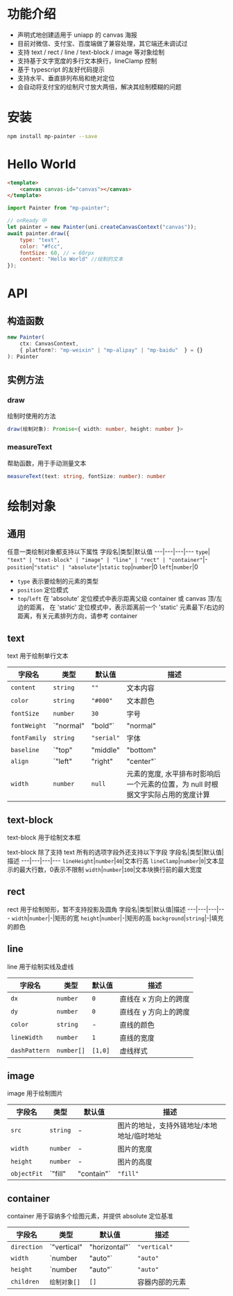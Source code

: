功能介绍
===
- 声明式地创建适用于 uniapp 的 canvas 海报
- 目前对微信、支付宝、百度端做了兼容处理，其它端还未调试过
- 支持 text / rect / line / text-block / image 等对象绘制
- 支持基于文字宽度的多行文本换行，lineClamp 控制
- 基于 typescript 的友好代码提示
- 支持水平、垂直排列布局和绝对定位
- 会自动将支付宝的绘制尺寸放大两倍，解决其绘制模糊的问题

安装
===
```bash
npm install mp-painter --save
```

Hello World
===
```html
<template>
    <canvas canvas-id="canvas"></canvas>
</template>
```
```js
import Painter from "mp-painter";

// onReady 中
let painter = new Painter(uni.createCanvasContext("canvas"));
await painter.draw({
    type: "text",
    color: "#fcc",
    fontSize: 60, // = 60rpx
    content: "Hello World" //绘制的文本
});
```

API
===
构造函数
---
```ts
new Painter(
    ctx: CanvasContext,
    { platform?: "mp-weixin" | "mp-alipay" | "mp-baidu"  } = {}
): Painter
```

实例方法
---
### draw
绘制时使用的方法
```ts
draw(绘制对象): Promise<{ width: number, height: number }>
```

### measureText
帮助函数，用于手动测量文本
```ts
measureText(text: string, fontSize: number): number
```

绘制对象
===
通用
---
任意一类绘制对象都支持以下属性
字段名|类型|默认值
---|---|---|---
`type`| `"text" | "text-block" | "image" | "line" | "rect" | "container"`|-
`position`|`"static" | "absolute"`|`static`
`top`|`number`|0
`left`|`number`|0

- `type` 表示要绘制的元素的类型
- `position` 定位模式
- `top`/`left` 在 'absolute' 定位模式中表示距离父级 container 或 canvas 顶/左边的距离，
在 'static' 定位模式中，表示距离前一个 'static' 元素最下/右边的距离，有关元素排列方向，请参考 container

text
---
text 用于绘制单行文本

字段名|类型|默认值|描述
---|---|---|---
`content`|`string`|`""`|文本内容
`color`|`string`|`"#000"`|文本颜色
`fontSize`|`number`|`30`|字号
`fontWeight`|`"normal" | "bold"`|"normal"|字重
`fontFamily`|`string`|`"serial"`|字体
`baseline`|`"top" | "middle" | "bottom" | "normal"`|"top"|基线
`align`|`"left" | "right" | "center"`|"left"|文本对齐
`width`|`number`|`null`|元素的宽度, 水平排布时影响后一个元素的位置，为 null 时根据文字实际占用的宽度计算

text-block
---
text-block 用于绘制文本框

text-block 除了支持 text 所有的选项字段外还支持以下字段
字段名|类型|默认值|描述
---|---|---|---
`lineHeight`|`number`|`40`|文本行高
`lineClamp`|`number`|`0`|文本显示的最大行数，0表示不限制
`width`|`number`|`100`|文本块换行前的最大宽度

rect
---
rect 用于绘制矩形，暂不支持投影及圆角
字段名|类型|默认值|描述
---|---|---|---
`width`|`number`|-|矩形的宽
`height`|`number`|-|矩形的高
`background`|`string`|-|填充的颜色

line
---
line 用于绘制实线及虚线

字段名|类型|默认值|描述
---|---|---|---
`dx`|`number`|`0`|直线在 x 方向上的跨度
`dy`|`number`|`0`|直线在 y 方向上的跨度
`color`|`string`|-|直线的颜色
`lineWidth`|`number`|`1`|直线的宽度
`dashPattern`|`number[]`|`[1,0]`|虚线样式

image
---
image 用于绘制图片

字段名|类型|默认值|描述
---|---|---|---
`src`|`string`|-|图片的地址，支持外链地址/本地地址/临时地址
`width`|`number`|-|图片的宽度
`height`|`number`|-|图片的高度
`objectFit`|`"fill"|"contain"`|`"fill"`|与 css 的 objct-fit 属性含义相同

container
---

container 用于容纳多个绘图元素，并提供 absolute 定位基准

字段名|类型|默认值|描述
---|---|---|---
`direction` |`"vertical" | "horizontal"`|`"vertical"`|指定内部 `static` 元素的排列方向
`width` | `number | "auto"` | `"auto"` | 容器的宽度，`"auto"` 表示根据内部元素尺寸决定
`height` | `number | "auto"` | `"auto"` | 容器的宽高度，`"auto"` 表示根据内部元素尺寸决定
`children` | `绘制对象[]` | `[]` | 容器内部的元素
